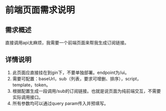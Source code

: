 # 前端页面需求说明

## 需求概述

直接调用api太麻烦，我需要一个前端页面来帮我生成订阅链接。

## 详情说明

1. 此页面应直接挂在到gin下，不要单独部署。endpoint为/ui。
2. 需要可配置：baseUrl，sub（列表，要求可增删、排序），script，template，token。
3. 根据配置生成一段调用/sub的订阅链接。也就是说页面为纯前端交互，不需要实际调用接口。
4. 所有参数均可以通过query param传入并预填写。
